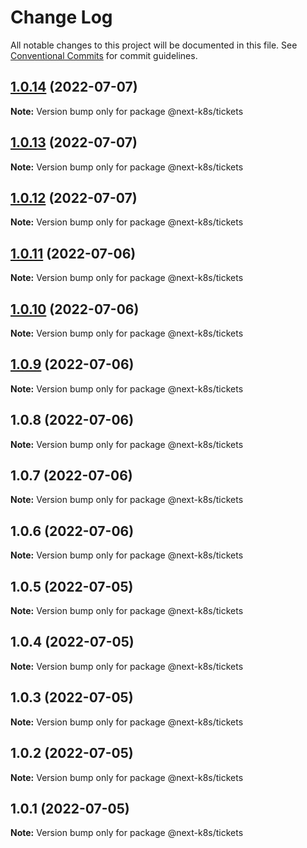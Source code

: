 # Change Log

All notable changes to this project will be documented in this file.
See [Conventional Commits](https://conventionalcommits.org) for commit guidelines.

## [1.0.14](https://github.com/mathiscode/next-k8s-boilerplate/compare/@next-k8s/tickets@1.0.13...@next-k8s/tickets@1.0.14) (2022-07-07)

**Note:** Version bump only for package @next-k8s/tickets





## [1.0.13](https://github.com/mathiscode/next-k8s-boilerplate/compare/@next-k8s/tickets@1.0.12...@next-k8s/tickets@1.0.13) (2022-07-07)

**Note:** Version bump only for package @next-k8s/tickets





## [1.0.12](https://github.com/mathiscode/next-k8s-boilerplate/compare/@next-k8s/tickets@1.0.11...@next-k8s/tickets@1.0.12) (2022-07-07)

**Note:** Version bump only for package @next-k8s/tickets





## [1.0.11](https://github.com/mathiscode/next-k8s-boilerplate/compare/@next-k8s/tickets@1.0.10...@next-k8s/tickets@1.0.11) (2022-07-06)

**Note:** Version bump only for package @next-k8s/tickets





## [1.0.10](https://github.com/mathiscode/next-k8s-boilerplate/compare/@next-k8s/tickets@1.0.9...@next-k8s/tickets@1.0.10) (2022-07-06)

**Note:** Version bump only for package @next-k8s/tickets





## [1.0.9](https://github.com/mathiscode/next-k8s-boilerplate/compare/@next-k8s/tickets@1.0.8...@next-k8s/tickets@1.0.9) (2022-07-06)

**Note:** Version bump only for package @next-k8s/tickets





## 1.0.8 (2022-07-06)

**Note:** Version bump only for package @next-k8s/tickets





## 1.0.7 (2022-07-06)

**Note:** Version bump only for package @next-k8s/tickets





## 1.0.6 (2022-07-06)

**Note:** Version bump only for package @next-k8s/tickets





## 1.0.5 (2022-07-05)

**Note:** Version bump only for package @next-k8s/tickets





## 1.0.4 (2022-07-05)

**Note:** Version bump only for package @next-k8s/tickets





## 1.0.3 (2022-07-05)

**Note:** Version bump only for package @next-k8s/tickets





## 1.0.2 (2022-07-05)

**Note:** Version bump only for package @next-k8s/tickets





## 1.0.1 (2022-07-05)

**Note:** Version bump only for package @next-k8s/tickets
